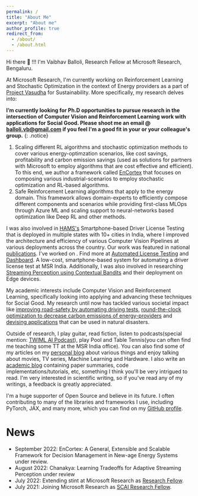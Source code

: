 ```yaml
---
permalink: /
title: "About Me"
excerpt: "About me"
author_profile: true
redirect_from: 
  - /about/
  - /about.html
---
```

<meta name="google-site-verification" content="7NsifbLkAAEoVzb5GhBMklfiBv0iMh78Llht-xBDsm0" />
Hi there 👋 !!! I'm Vaibhav Balloli, Research Fellow at Microsoft Research, Bengaluru.

At Microsoft Research, I'm currently working on Reinforcement Learning and Stochastic Optimization in the context of Energy providers as a part of [Project Vasudha](https://www.microsoft.com/en-us/research/project/vasudha/) for Sustainability. More specifically, my research delves into:

**I’m currently looking for Ph.D opportunities to pursue research in the intersection of Computer Vision and Reinforcement Learning work with applications for Social Good. Please shoot me an email @ [balloli.vb@gmail.com](mailto:balloli.vb@gmail.com) if you feel I'm a good fit in your or your colleague's group.**
{: .notice}

1. Scaling different RL algorithms and stochastic optimization methods to cover various energy-optimzation scenarios, like cost savings, profitability and  carbon emission savings (used as solutions for partners with Microsoft to employ algorithms that are cost effective and efficient). To this end, we author a framework called [EnCortex](../_publications/2022-09-21-encortex.md) that focuses on composing various industrial-scenarios to employ stochastic optimization and RL-based algorithms. 
2. Safe Reinforcement Learning algorithms that apply to the energy domain. This framework allows domain-experts to efficiently compose different components and scenarios while providing first-class MLOps through Azure ML and scaling support to neural-networks based optimization like Deep RL and other methods.

I was also involved in [HAMS's](https://www.microsoft.com/en-us/research/project/hams/) Smartphone-based Driver License Testing that is deployed in multiple states with 10+ cities in India, where I improved the architecture and efficiency of various Computer Vision Pipelines at various deployments across the country. Our work was featured in national [publications](https://www.punjabnewsexpress.com/punjab/news/punjabs-automated-driving-test-tracks-to-be-upgraded-with-state-of-the-art-technology-laljit-singh-bhullar-167807). I've worked on . Find more at [Automated License Testing](https://www.microsoft.com/en-us/research/project/hams/#!automated-driver-license-testing) and [Dashboard](https://hams-dashboard.westus3.cloudapp.azure.com/). A low-cost, smartphone-based system for automating a driver license test at MSR India. Additionally, I was also involved in researching [Streaming Perception using Contextual Bandits](../_publications/2022-08-20-adaptive-streaming-perception.md) and their deployment on Edge devices.

My academic interests include Computer Vision and Reinforcement Learning, specifically looking into applying and advancing these techniques for Social Good. My research until now has tackled various societal impact like [improving road-safety by automating driving tests](https://www.microsoft.com/en-us/research/project/hams/), [round-the-clock optimization to decrease carbon emissions of energy-providers](../_publications/2022-09-21-encortex.md) and [devising applications](../_publications/2019-03-22-ovssvc.md) that can be used in natural disasters.  

Outside of research, I play guitar, read fiction, listen to podcasts(special mention: [TWIML AI Podcast](https://twimlai.com/)), play Pool and Table Tennis(you can often find me teaching some TT at the MSR India office). You can also find some of my articles on my [personal blog](https://vballoli.com) about various things and enjoy talking about movies, TV series, Machine Learning and Hardware. I also write an [academic blog](https://vballoli.github.io/VLog) containing paper summaries, code implementations/tutorials, etc, something I think you'll be very intrigued to read. I'm very interested in scientific writing, so if you've read any of my writings, a feedback is greatly appreciated.  

I'm a huge supporter of Open Source and believe in its future. I often contributing to many of the libraries and frameworks I use, including PyTorch, JAX, and many more, which you can find on my [GitHub profile](https://github.com/vballoli). 


# News
- September 2022: EnCortex: A General, Extensible and Scalable Framework for Decision Management in New-age Energy Systems under review.
- August 2022: Chanakya: Learning Tradeoffs for Adaptive Streaming Perception under review
- July 2022: Extending stint at Microsoft Research as [Research Fellow](https://www.microsoft.com/en-us/research/academic-program/research-fellows-program-at-microsoft-research-india/).
- July 2021: Joining Microsoft Research as [SCAI Research Fellow](https://www.microsoft.com/en-us/research/collaboration/scai/).
